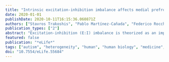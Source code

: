 ```yaml
---
title: "Intrinsic excitation-inhibition imbalance affects medial prefrontal cortex differently in autistic men versus women"
date: 2020-01-01
publishDate: 2020-10-11T16:15:36.060871Z
authors: ["Stavros Trakoshis", "Pablo Martínez-Cañada", "Federico Rocchi", "Carola Canella", "Wonsang You", "Bhismadev Chakrabarti", "Amber Nv Ruigrok", "Edward T. Bullmore", "John Suckling", "Marija Markicevic", "Valerio Zerbi", "MRC AIMS Consortium", "Simon Baron-Cohen", "Alessandro Gozzi", "Meng-Chuan Lai", "Stefano Panzeri", "Michael V. Lombardo"]
publication_types: ["2"]
abstract: "Excitation-inhibition (E:I) imbalance is theorized as an important pathophysiological mechanism in autism. Autism affects males more frequently than females and sex-related mechanisms (e.g., X-linked genes, androgen hormones) can influence E:I balance. This suggests that E:I imbalance may affect autism differently in males versus females. With a combination of in-silico modeling and in-vivo chemogenetic manipulations in mice, we first show that a time-series metric estimated from fMRI BOLD signal, the Hurst exponent (H), can be an index for underlying change in the synaptic E:I ratio. In autism we find that H is reduced, indicating increased excitation, in the medial prefrontal cortex (MPFC) of autistic males but not females. Increasingly intact MPFC H is also associated with heightened ability to behaviorally camouflage social-communicative difficulties, but only in autistic females. This work suggests that H in BOLD can index synaptic E:I ratio and that E:I imbalance affects autistic males and females differently."
featured: false
publication: "*eLife*"
tags: ["autism", "heterogeneity", "human", "human biology", "medicine", "neuroscience", "fMRI", "mouse", "excitation", "inhibition", "sex/gender"]
doi: "10.7554/eLife.55684"
---
```


